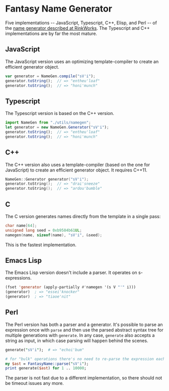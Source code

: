# Fantasy Name Generator

Five implementations -- JavaScript, Typescript, C++, Elisp, and Perl -- of the
[name generator described at RinkWorks](http://rinkworks.com/namegen/).
The Typescript and C++ implementations are by far the most mature.


## JavaScript

The JavaScript version uses an optimizing template-compiler to create
an efficient generator object.

```javascript
var generator = NameGen.compile("sV'i");
generator.toString();  // => "entheu'loaf"
generator.toString();  // => "honi'munch"
```

## Typescript

The Typescript version is based on the C++ version.

```typescript
import NameGen from "./utils/namegen";
let generator = new NameGen.Generator("sV'i");
generator.toString();  // => "entheu'loaf"
generator.toString();  // => "honi'munch"
```

## C++

The C++ version also uses a template-compiler (based on the one for JavaScript)
to create an efficient generator object. It requires C++11.

```c++
NameGen::Generator generator("sV'i");
generator.toString();  // => "drai'sneeze"
generator.toString();  // => "ardou'bumble"
```

## C

The C version generates names directly from the template in a single pass:

```c
char name[64];
unsigned long seed = 0xb9584b61UL;
namegen(name, sizeof(name), "sV'i", &seed);
```

This is the fastest implementation.

## Emacs Lisp

The Emacs Lisp version doesn't include a parser. It operates on
s-expressions.

```el
(fset 'generator (apply-partially #'namegen '(s V "'" i)))
(generator)  ; => "essei'knocker"
(generator)  ; => "tiaoe'nit"
```

## Perl

The Perl version has both a parser and a generator. It's possible to parse an
expression once with `parse` and then use the parsed abstract syntax tree for
multiple generations with `generate`. In any case, `generate` also accepts a
string as input, in which case parsing will happen behind the scenes.


```perl
generate("sV'i");  # => "echoi'bum"

# for "bulk" operations there's no need to re-parse the expression each time
my $ast = FantasyName::parse("sV'i");
print generate($ast) for 1 .. 10000;
```

The parser is not fast due to a different implementation, so there should not be
timeout issues any more.
